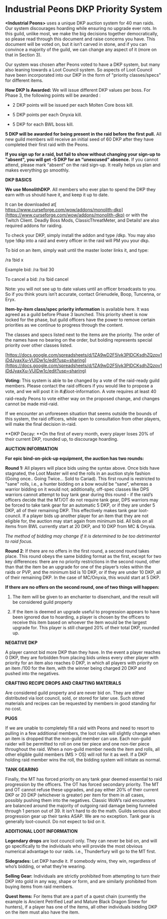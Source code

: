 # Industrial Peons DKP Priority System

**\<Industrial Peons\>**  uses a unique DKP auction system for 40 man raids.  Our system discourages hoarding while ensuring no upgrade ever rots. In this guild, unlike most, we make the big decisions together democratically, so please read through this document and raise concerns you have. This document will be voted on, but it isn’t carved in stone, and if you can convince a majority of the guild, we can change any aspect of it (more on that in Section 3). 

Our system was chosen after Peons voted to have a DKP system, but many also leaning towards a Loot Council system. So aspects of Loot Council have been incorporated into our DKP in the form of "priority classes/specs" for different items.

**How DKP Is Awarded:** We will issue different DKP values per boss. For Phase 3, the following points will be awarded :

  - 2 DKP points will be issued per each Molten Core boss kill. 

  - 5 DKP points per each Onyxia kill.

- 5 DKP for each BWL boss kill.

**5 DKP will be awarded for being present in the raid before the first pull.** All new guild members will receive an initial seed of 60 DKP after they have completed their first raid with the Peons.

**If you sign up for a raid, but fail to show without changing your sign-up to "absent", you will get -5 DKP for an “unexcused” absence.** If you cannot attend, please mark “absent” on the raid sign-up. It really helps us plan and makes everything go smoothly.

**DKP BASICS**

**We use MonolithDKP**.  All members who ever plan to spend the DKP they earn with us should have it, and keep it up to date.

It can be downloaded at[ https://www.curseforge.com/wow/addons/monolith-dkp](https://www.curseforge.com/wow/addons/monolith-dkp) or with the Twitch Client. Deadly Boss Mods, ClassicThreatMeter, and Details! are also required addons for raiding.

To check your DKP, simply install the addon and type /dkp. You may also type !dkp into a raid and every officer in the raid will PM you your dkp.

To bid on an item, simply wait until the master looter links it, and type: 

/ra !bid x

Example bid: /ra !bid 30

To cancel a bid:  /ra !bid cancel

Note: you will not see up to date values until an officer broadcasts to you. So if you think yours isn’t accurate, contact Grienudele, Boop, Tuncenna, or Eryx.


**Item-by-item class/spec priority information** is available here. It was agreed as a guild before Phase 3 launched. This priority sheet is now locked for the phase, but guild officers have the power to remove certain priorities as we continue to progress through the content. 

The classes and specs listed next to the items are the priority. The order of the names have no bearing on the order, but bolding represents special priority over other classes listed.

[https://docs.google.com/spreadsheets/d/1ZA9wD2F5Iyk3PlDCKsdhZQzpv1iDdJyaxXu-VUIDw1c/edit?usp=sharing](https://docs.google.com/spreadsheets/d/1ZA9wD2F5Iyk3PlDCKsdhZQzpv1iDdJyaxXu-VUIDw1c/edit?usp=sharing)

**Voting:** This system is able to be changed by a vote of the raid-ready guild members. Please contact the raid officers if you would like to propose a vote, and we will post it in #💰loot-information. A vote requires at least 40 raid-ready Peons to vote either way on the proposed change, and changes cannot be made mid-raid. 

If we encounter an unforeseen situation that seems outside the bounds of this system, the raid officers, while open to consultation from other players, will make the final decision in-raid.

**DKP Decay: **On the first of every month, every player loses 20% of their current DKP, rounded up, to discourage hoarding.

__**AUCTION INFORMATION**__

**For epic bind-on-pick-up equipment, the auction has two rounds:**

**Round 1:** All players will place bids using the syntax above. Once bids have stagnated, the Loot Master will end the rolls in an auction style fashion (Going once.. Going Twice... Sold to Cariad). This first round is restricted to "sane" rolls, i.e., a hunter bidding on a bow would be “sane”, whereas a warrior bidding on it would not; additionally, off-spec classes like DPS warriors cannot attempt to buy tank gear during this round - if the raid’s officers decide that the MT/OT  do not require tank gear, DPS warriors may be forced to take tank gear for an automatic 5 DKP, or if they are under 5 DKP, all of their remaining DKP.  This effectively makes tank gear loot-council. If a player bids up another player for an item that they are not eligible for, the auction may start again from minimum bid.  All bids on all items from BWL currently start at 20 DKP, and 10 DKP from MC & Onyxia.

*The method of bidding may change if it is determined to be too detrimental to raid focus.*

**Round 2**: If there are no offers in the first round, a second round takes place.  This round obeys the same bidding format as the first, except for two key differences: there are no priority restrictions in the second round, other than that the item be an upgrade for one of the player’s roles within the raids or PVP, and the minimum bid is 10 DKP, or if they are under 10 DKP, all of their remaining DKP. In the case of MC/Onyxia, this would start at 5 DKP.

**If there are no offers on the second round, one of two things will happen:**

1. The item will be given to an enchanter to disenchant, and the result will be considered guild property

2. If the item is deemed an upgrade useful to progression appears to have been ignored due to hoarding, a player is chosen by the officers to receive this item based on whoever the item would be the largest upgrade for.  This player is still charged 20% of their total DKP, rounded up.

**NEGATIVE DKP**

A player cannot bid more DKP than they have.  In the event a player reaches 0 DKP, they are forbidden from placing bids unless every other player with priority for an item also reaches 0 DKP, in which all players with priority on an item /100 for the item, with the winner being charged 20 DKP and pushed into the negatives.

**CRAFTING RECIPE DROPS AND CRAFTING MATERIALS**

Are considered guild property and are never bid on.  They are either distributed via loot council, sold, or stored for later use.  Such stored materials and recipes can be requested by members in good standing for no cost.

**PUGS**

If we are unable to completely fill a raid with Peons and need to resort to pulling in a few additional members, the loot rules will slightly change when an item is dropped that the non-guild member can use. Each non-guild raider will be permitted to roll on one tier piece and one non-tier piece throughout the raid. When a non-guild member needs the item and rolls, all other eligible guild members (MS > OS) will roll for it as well. If a DKP holding raid member wins the roll, the bidding system will initiate as normal.

**TANK GEARING**

Finally, the MT has forced priority on any tank gear deemed essential to raid progression by the officers. The OT has forced secondary priority.  The MT and OT cannot refuse these upgrades, and pay either 20% of their current DKP or 20 DKP (whichever is greater) per item for them in all cases, possibly pushing them into the negatives.  Classic WoW’s raid encounters are balanced around the majority of outgoing raid damage being funneled through 1 person out of 39. It isn’t hard to do the math.  Guilds serious about progression gear up their tanks ASAP.  We are no exception.  Tank gear is generally loot-council. Do not expect to bid on it.

**ADDITIONAL LOOT INFORMATION**

**Legendary drops** are loot council only.  They can never be bid on, and will go specifically to the individuals who will provide the most obvious numerical advantage to our raids.  i.e., Thunderfury will go to the MT first.

**Sidegrades:**  Let DKP handle it. If somebody wins, they win, regardless of who’s bidding, or what they’re wearing.

**Selling Gear:**  Individuals are strictly prohibited from attempting to turn their DKP into gold in any way, shape or form, and are similarly prohibited from buying items from raid members.

**Quest Items:** For items that are a part of a quest chain (currently the example is Ancient Petrified Leaf and  Mature Black Dragon Sinew for hunters), if a player has one of the items, all other individuals bidding DKP on the item must also have the item.

